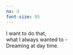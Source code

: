 ```yaml
---
no: 3
font-size: 95
---
```


I want to do that,  
what I always wanted to -  
Dreaming at day time. 
